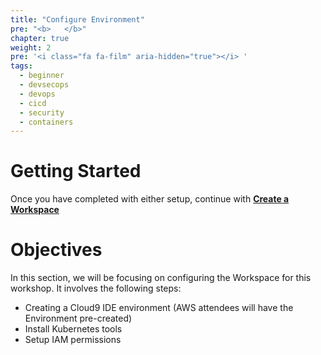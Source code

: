 ```yaml
---
title: "Configure Environment"
pre: "<b>   </b>"
chapter: true
weight: 2
pre: '<i class="fa fa-film" aria-hidden="true"></i> '
tags:
  - beginner
  - devsecops
  - devops
  - cicd
  - security
  - containers
---
```


# Getting Started
Once you have completed with either setup, continue with [**Create a Workspace**](/configure_environment/workspace.html)

# Objectives
In this section, we will be focusing on configuring the Workspace for this workshop. It involves the following steps:

* Creating a Cloud9 IDE environment (AWS attendees will have the Environment pre-created)
* Install Kubernetes tools
* Setup IAM permissions
